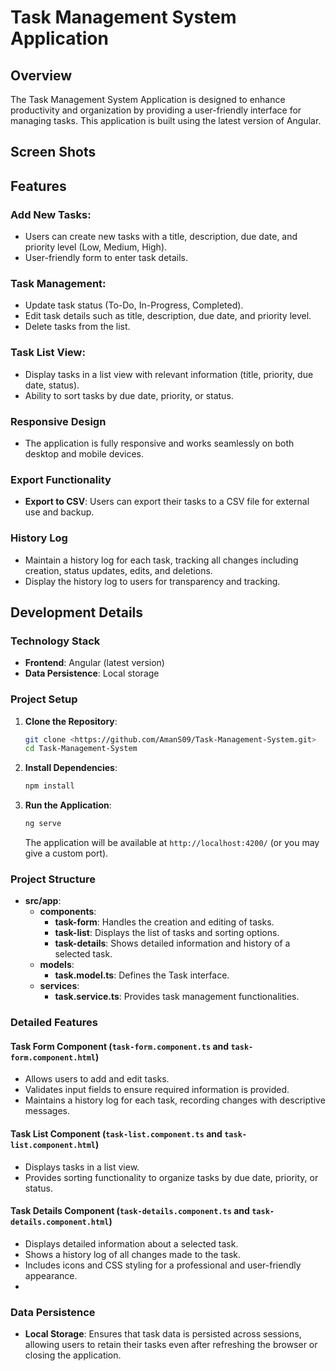 # Task Management System Application

## Overview

The Task Management System Application is designed to enhance productivity and organization by providing a user-friendly interface for managing tasks. This application is built using the latest version of Angular.
## Screen Shots




## Features

### Add New Tasks:
- Users can create new tasks with a title, description, due date, and priority level (Low, Medium, High).
- User-friendly form to enter task details.

### Task Management:
- Update task status (To-Do, In-Progress, Completed).
- Edit task details such as title, description, due date, and priority level.
- Delete tasks from the list.

### Task List View:
- Display tasks in a list view with relevant information (title, priority, due date, status).
- Ability to sort tasks by due date, priority, or status.

### Responsive Design
- The application is fully responsive and works seamlessly on both desktop and mobile devices.

### Export Functionality
- **Export to CSV**: Users can export their tasks to a CSV file for external use and backup.

### History Log
- Maintain a history log for each task, tracking all changes including creation, status 
  updates, edits, and deletions.
- Display the history log to users for transparency and tracking.
## Development Details

### Technology Stack
- **Frontend**: Angular (latest version)
- **Data Persistence**: Local storage

### Project Setup

1. **Clone the Repository**:
    ```bash
    git clone <https://github.com/AmanS09/Task-Management-System.git>
    cd Task-Management-System
    ```

2. **Install Dependencies**:
    ```bash
    npm install
    ```

3. **Run the Application**:
    ```bash
    ng serve
    ```

    The application will be available at `http://localhost:4200/` (or you may give a custom port).

### Project Structure

- **src/app**:
  - **components**:
    - **task-form**: Handles the creation and editing of tasks.
    - **task-list**: Displays the list of tasks and sorting options.
    - **task-details**: Shows detailed information and history of a selected task.
  - **models**:
    - **task.model.ts**: Defines the Task interface.
  - **services**:
    - **task.service.ts**: Provides task management functionalities.

### Detailed Features

#### Task Form Component (`task-form.component.ts` and `task-form.component.html`)
- Allows users to add and edit tasks.
- Validates input fields to ensure required information is provided.
- Maintains a history log for each task, recording changes with descriptive messages.

#### Task List Component (`task-list.component.ts` and `task-list.component.html`)
- Displays tasks in a list view.
- Provides sorting functionality to organize tasks by due date, priority, or status.

#### Task Details Component (`task-details.component.ts` and `task-details.component.html`)
- Displays detailed information about a selected task.
- Shows a history log of all changes made to the task.
- Includes icons and CSS styling for a professional and user-friendly appearance.
- 
### Data Persistence
- **Local Storage**: Ensures that task data is persisted across sessions, allowing users to retain their tasks even after refreshing the browser or closing the application.


